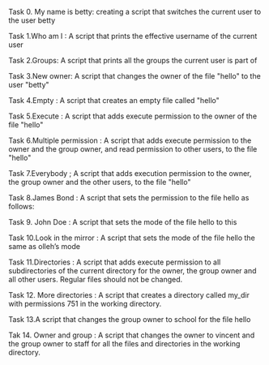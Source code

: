 Task 0. My name is betty: creating a script that switches the current user to the user betty

Task 1.Who am I : A script that prints the effective username of the current user

Task 2.Groups: A script that prints all the groups the current user is part of

Task 3.New owner: A script that changes the owner of the file "hello" to the user "betty"

Task 4.Empty : A script that creates an empty file called "hello"

Task 5.Execute : A script that adds execute permission to the owner of the file "hello"

Task 6.Multiple permission : A script that adds execute permission to the owner and the group owner, and read permission to other users, to the file "hello"

Task 7.Everybody ; A script that adds execution permission to the owner, the group owner and the other users, to the file "hello"

Task 8.James Bond : A script that sets the permission to the file hello as follows:

Task 9. John Doe : A script that sets the mode of the file hello to this

Task 10.Look in the mirror : A script that sets the mode of the file hello the same as olleh’s mode

Task 11.Directories : A script that adds execute permission to all subdirectories of the current directory for the owner, the group owner and all other users. Regular files should not be changed.

Task 12. More directories : A script that creates a directory called my_dir with permissions 751 in the working directory.

Task 13.A script that changes the group owner to school for the file hello

Tak 14. Owner and group : A  script that changes the owner to vincent and the group owner to staff for all the files and directories in the working directory.

